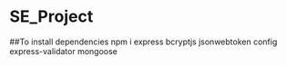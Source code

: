 # SE_Project

##To install dependencies 
npm i express bcryptjs jsonwebtoken config express-validator mongoose
